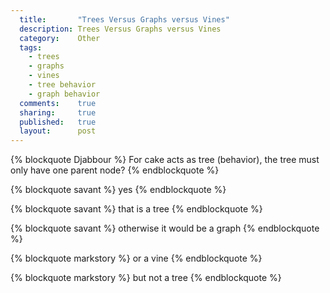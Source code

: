 ```yaml
---
  title:       "Trees Versus Graphs versus Vines"
  description: Trees Versus Graphs versus Vines
  category:    Other
  tags:
    - trees
    - graphs
    - vines
    - tree behavior
    - graph behavior
  comments:    true
  sharing:     true
  published:   true
  layout:      post
---
```


{% blockquote Djabbour %}
For cake acts as tree (behavior), the tree must only have one parent node?
{% endblockquote %}

{% blockquote savant %}
yes
{% endblockquote %}

{% blockquote savant %}
that is a tree
{% endblockquote %}

{% blockquote savant %}
otherwise it would be a graph
{% endblockquote %}

{% blockquote markstory %}
or a vine
{% endblockquote %}

{% blockquote markstory %}
but not a tree
{% endblockquote %}
